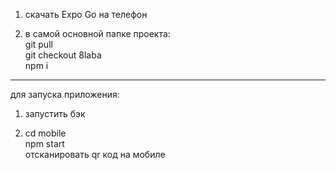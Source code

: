 1. скачать Expo Go на телефон  
  
2. в самой основной папке проекта:  
  git pull  
  git checkout 8laba  
  npm i  
______________________________________  
для запуска приложения:  

1. запустить бэк  

2.  cd mobile  
    npm start  
    отсканировать qr код на мобиле    

